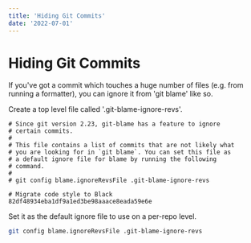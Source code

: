 ```yaml
---
title: 'Hiding Git Commits'
date: '2022-07-01'
---
```


# Hiding Git Commits

If you've got a commit which touches a huge number of files (e.g. from running a formatter), you can ignore it from 'git blame' like so.

Create a top level file called '.git-blame-ignore-revs'.

```
# Since git version 2.23, git-blame has a feature to ignore
# certain commits.
#
# This file contains a list of commits that are not likely what
# you are looking for in `git blame`. You can set this file as
# a default ignore file for blame by running the following
# command.
#
# git config blame.ignoreRevsFile .git-blame-ignore-revs

# Migrate code style to Black
82df48934eba1df9a1ed3be98aaace8eada59e6e
```

Set it as the default ignore file to use on a per-repo level.

```bash
git config blame.ignoreRevsFile .git-blame-ignore-revs
```

